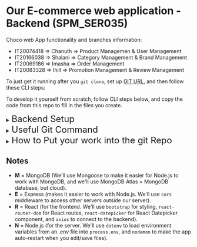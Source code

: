 
# Our E-commerce web application - Backend (SPM_SER035)


Choco web App functionality and branches information:

- IT20074418 => Chanuth => Product Managemen & User Management 
- IT20166038 => Shalani => Category Management & Brand Management
- IT20069186 => Imasha  => Order Management
- IT20083328 => Ihill   =>  Promotion Management & Review Management

To just get it running after you `git clone`, set up [GIT URL](https://github.com/Chanuth10/SPM_SER035_BACKEND.git), and then follow these CLI steps:


To develop it yourself from scratch, follow CLI steps below, and copy the code from this repo to fill in the files you create.



<details>
<summary><span style="font-size:x-large">Backend Setup</span></summary>

```bash
cd backend
npm install express cors mongoose dotenv
npm install -g nodemon
npm ren dev `or`  npm start 
```

</details>

<details>
<summary><span style="font-size:x-large">Useful Git Command</span></summary>

<h1>Git BRANCH</h1>

<b>To see `local branches</b>
```
git branch
```
<b>To see remote branches</b>
```
git branch -r 
```
<b>Create a New Branch</b>
```
git checkout -b my-branch-name
```
<b>For Checkout remote branch(Please Only go to the your branch)</b>
```
git checkout --track origin/my-branch-name 
```
<b>Push to a Branch</b>
```
git push -u origin my-branch-name
```
<b>If your local branch already exists on the remote, run this command</b>
```
git push 
```
<b>Download remote branch</b>
```
git checkout -t origin/remote_branch
```

</details>

<details>
<summary><span style="font-size:x-large">How to Put your work into the git Repo</span></summary>


<b>Firstly You are working Please Checkout your branch</b>
```
git checkout  Your-branch-name
```
<b>After Checkout your branch pull the current information from development branch</b>
```
git pull origin/development
```
<b>Now you are update your details into the your branch. After update details add the details stage area</b>
```
git add .
```
<b>Give the commit message</b>
```
git commit -m "Your meassge "
```
<b>Push to Your Branch</b>
```
git push -u origin Your-branch-name
```
<b>If your local branch already exists on the remote, run this command</b>
```
git push 
```

</details>

## Notes

- **M** = MongoDB (We'll use Mongoose to make it easier for Node.js to work with MongoDB, and we'll use MongoDB Atlas = MongoDB database, but cloud).
- **E** = Express (makes it easier to work with Node.js. We'll use `cors` middleware to access other servers outside our server).
- **R** = React (for the frontend. We'll use `bootstrap` for styling, `react-router-dom` for React routes, `react-datepicker` for React Datepicker component, and `axios` to connect to the backend).
- **N** = Node.js (for the server. We'll use `dotenv` to load environment variables from an .env file into `process.env`, and `nodemon` to make the app auto-restart when you edit/save files).


